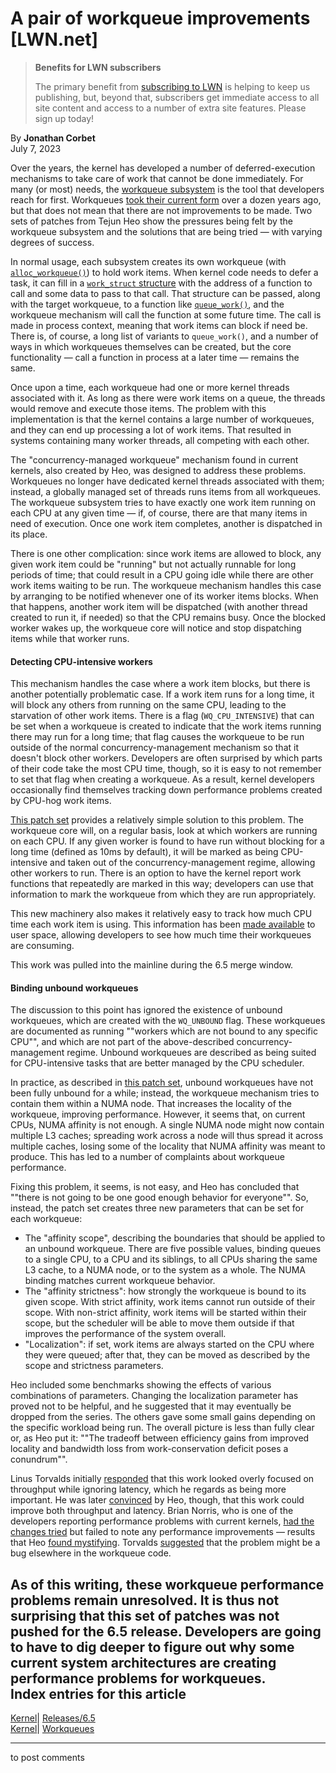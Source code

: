 # A pair of workqueue improvements [LWN.net]

> **Benefits for LWN subscribers**
> 
> The primary benefit from [subscribing to LWN](/Promo/nst-nag5/subscribe) is helping to keep us publishing, but, beyond that, subscribers get immediate access to all site content and access to a number of extra site features. Please sign up today! 

By **Jonathan Corbet**  
July 7, 2023 

Over the years, the kernel has developed a number of deferred-execution mechanisms to take care of work that cannot be done immediately. For many (or most) needs, the [workqueue subsystem](https://www.kernel.org/doc/html/latest/core-api/workqueue.html) is the tool that developers reach for first. Workqueues [took their current form](/Articles/355700/) over a dozen years ago, but that does not mean that there are not improvements to be made. Two sets of patches from Tejun Heo show the pressures being felt by the workqueue subsystem and the solutions that are being tried — with varying degrees of success. 

In normal usage, each subsystem creates its own workqueue (with [`alloc_workqueue()`](https://elixir.bootlin.com/linux/v6.4.1/source/include/linux/workqueue.h#L390)) to hold work items. When kernel code needs to defer a task, it can fill in a [`work_struct` structure](https://elixir.bootlin.com/linux/v6.4.1/source/include/linux/workqueue.h#L98) with the address of a function to call and some data to pass to that call. That structure can be passed, along with the target workqueue, to a function like [`queue_work()`](https://elixir.bootlin.com/linux/v6.4.1/source/include/linux/workqueue.h#L480), and the workqueue mechanism will call the function at some future time. The call is made in process context, meaning that work items can block if need be. There is, of course, a long list of variants to `queue_work()`, and a number of ways in which workqueues themselves can be created, but the core functionality — call a function in process at a later time — remains the same. 

Once upon a time, each workqueue had one or more kernel threads associated with it. As long as there were work items on a queue, the threads would remove and execute those items. The problem with this implementation is that the kernel contains a large number of workqueues, and they can end up processing a lot of work items. That resulted in systems containing many worker threads, all competing with each other. 

The "concurrency-managed workqueue" mechanism found in current kernels, also created by Heo, was designed to address these problems. Workqueues no longer have dedicated kernel threads associated with them; instead, a globally managed set of threads runs items from all workqueues. The workqueue subsystem tries to have exactly one work item running on each CPU at any given time — if, of course, there are that many items in need of execution. Once one work item completes, another is dispatched in its place. 

There is one other complication: since work items are allowed to block, any given work item could be "running" but not actually runnable for long periods of time; that could result in a CPU going idle while there are other work items waiting to be run. The workqueue mechanism handles this case by arranging to be notified whenever one of its worker items blocks. When that happens, another work item will be dispatched (with another thread created to run it, if needed) so that the CPU remains busy. Once the blocked worker wakes up, the workqueue core will notice and stop dispatching items while that worker runs. 

#### Detecting CPU-intensive workers

This mechanism handles the case where a work item blocks, but there is another potentially problematic case. If a work item runs for a long time, it will block any others from running on the same CPU, leading to the starvation of other work items. There is a flag (`WQ_CPU_INTENSIVE`) that can be set when a workqueue is created to indicate that the work items running there may run for a long time; that flag causes the workqueue to be run outside of the normal concurrency-management mechanism so that it doesn't block other workers. Developers are often surprised by which parts of their code take the most CPU time, though, so it is easy to not remember to set that flag when creating a workqueue. As a result, kernel developers occasionally find themselves tracking down performance problems created by CPU-hog work items. 

[This patch set](/ml/linux-kernel/20230518030033.4163274-1-tj@kernel.org/) provides a relatively simple solution to this problem. The workqueue core will, on a regular basis, look at which workers are running on each CPU. If any given worker is found to have run without blocking for a long time (defined as 10ms by default), it will be marked as being CPU-intensive and taken out of the concurrency-management regime, allowing other workers to run. There is an option to have the kernel report work functions that repeatedly are marked in this way; developers can use that information to mark the workqueue from which they are run appropriately. 

This new machinery also makes it relatively easy to track how much CPU time each work item is using. This information has been [made available](https://git.kernel.org/linus/8a1dd1e547c1) to user space, allowing developers to see how much time their workqueues are consuming. 

This work was pulled into the mainline during the 6.5 merge window. 

#### Binding unbound workqueues

The discussion to this point has ignored the existence of unbound workqueues, which are created with the `WQ_UNBOUND` flag. These workqueues are documented as running ""workers which are not bound to any specific CPU"", and which are not part of the above-described concurrency-management regime. Unbound workqueues are described as being suited for CPU-intensive tasks that are better managed by the CPU scheduler. 

In practice, as described in [this patch set](/ml/linux-kernel/20230519001709.2563-1-tj@kernel.org/), unbound workqueues have not been fully unbound for a while; instead, the workqueue mechanism tries to contain them within a NUMA node. That increases the locality of the workqueue, improving performance. However, it seems that, on current CPUs, NUMA affinity is not enough. A single NUMA node might now contain multiple L3 caches; spreading work across a node will thus spread it across multiple caches, losing some of the locality that NUMA affinity was meant to produce. This has led to a number of complaints about workqueue performance. 

Fixing this problem, it seems, is not easy, and Heo has concluded that ""there is not going to be one good enough behavior for everyone"". So, instead, the patch set creates three new parameters that can be set for each workqueue: 

  * The "affinity scope", describing the boundaries that should be applied to an unbound workqueue. There are five possible values, binding queues to a single CPU, to a CPU and its siblings, to all CPUs sharing the same L3 cache, to a NUMA node, or to the system as a whole. The NUMA binding matches current workqueue behavior. 
  * The "affinity strictness": how strongly the workqueue is bound to its given scope. With strict affinity, work items cannot run outside of their scope. With non-strict affinity, work items will be started within their scope, but the scheduler will be able to move them outside if that improves the performance of the system overall. 
  * "Localization": if set, work items are always started on the CPU where they were queued; after that, they can be moved as described by the scope and strictness parameters. 



Heo included some benchmarks showing the effects of various combinations of parameters. Changing the localization parameter has proved not to be helpful, and he suggested that it may eventually be dropped from the series. The others gave some small gains depending on the specific workload being run. The overall picture is less than fully clear or, as Heo put it: ""The tradeoff between efficiency gains from improved locality and bandwidth loss from work-conservation deficit poses a conundrum"". 

Linus Torvalds initially [responded](/ml/linux-kernel/CAHk-=whA2ztAcVrgsqj39j30LJYhjBSkk6Dju6TY16zGpXpkZQ@mail.gmail.com/) that this work looked overly focused on throughput while ignoring latency, which he regards as being more important. He was later [convinced](/ml/linux-kernel/CAHk-=whbP8BjGyGyXcSKi32orb+1+cHSC2HoVAMNVKwmbq8pSg@mail.gmail.com/) by Heo, though, that this work could improve both throughput and latency. Brian Norris, who is one of the developers reporting performance problems with current kernels, [had the changes tried](/ml/linux-kernel/ZIewlkGJJJUXPFL0@google.com/) but failed to note any performance improvements — results that Heo [found mystifying](/ml/linux-kernel/ZJNMk9oSp1_IYXLU@slm.duckdns.org/). Torvalds [suggested](/ml/linux-kernel/CAHk-=wgXoyxy99HnEFcvf+eUZAS5=ekWt_y84LC3P+0osxh6Jw@mail.gmail.com/) that the problem might be a bug elsewhere in the workqueue code. 

As of this writing, these workqueue performance problems remain unresolved. It is thus not surprising that this set of patches was not pushed for the 6.5 release. Developers are going to have to dig deeper to figure out why some current system architectures are creating performance problems for workqueues.  
Index entries for this article  
---  
[Kernel](/Kernel/Index)| [Releases/6.5](/Kernel/Index#Releases-6.5)  
[Kernel](/Kernel/Index)| [Workqueues](/Kernel/Index#Workqueues)  
  


* * *

to post comments 
